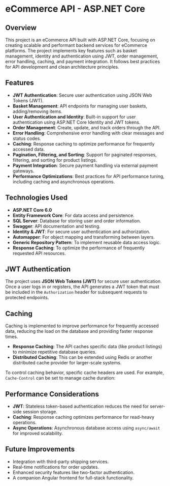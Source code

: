 # eCommerce API - ASP.NET Core

## Overview

This project is an eCommerce API built with ASP.NET Core, focusing on creating scalable and performant backend services for eCommerce platforms. The project implements key features such as basket management, identity and authentication using JWT, order management, error handling, caching, and payment integration. It follows best practices for API development and clean architecture principles.

## Features

- **JWT Authentication**: Secure user authentication using JSON Web Tokens (JWT).
- **Basket Management**: API endpoints for managing user baskets, adding/removing items.
- **User Authentication and Identity**: Built-in support for user authentication using ASP.NET Core Identity and JWT tokens.
- **Order Management**: Create, update, and track orders through the API.
- **Error Handling**: Comprehensive error handling with clear messages and status codes.
- **Caching**: Response caching to optimize performance for frequently accessed data.
- **Pagination, Filtering, and Sorting**: Support for paginated responses, filtering, and sorting for product listings.
- **Payment Integration**: Secure payment handling via external payment gateways.
- **Performance Optimizations**: Best practices for API performance tuning, including caching and asynchronous operations.

## Technologies Used

- **ASP.NET Core 6.0**
- **Entity Framework Core**: For data access and persistence.
- **SQL Server**: Database for storing user and order information.
- **Swagger**: API documentation and testing.
- **Identity & JWT**: For secure user authentication and authorization.
- **Automapper**: For object mapping and transforming between layers.
- **Generic Repository Pattern**: To implement reusable data access logic.
- **Response Caching**: To optimize the performance of frequently requested API resources.


## JWT Authentication

The project uses **JSON Web Tokens (JWT)** for secure user authentication. Once a user logs in or registers, the API generates a JWT token that must be included in the `Authorization` header for subsequent requests to protected endpoints.


## Caching

Caching is implemented to improve performance for frequently accessed data, reducing the load on the database and providing faster response times.

- **Response Caching**: The API caches specific data (like product listings) to minimize repetitive database queries.
- **Distributed Caching**: This can be extended using Redis or another distributed cache provider for larger-scale systems.

To control caching behavior, specific cache headers are used. For example, `Cache-Control` can be set to manage cache duration:


## Performance Considerations

- **JWT**: Stateless token-based authentication reduces the need for server-side session storage.
- **Caching**: Response caching optimizes performance for read-heavy operations.
- **Async Operations**: Asynchronous database access using `async/await` for improved scalability.

## Future Improvements

- Integration with third-party shipping services.
- Real-time notifications for order updates.
- Enhanced security features like two-factor authentication.
- A companion Angular frontend for full-stack functionality.

